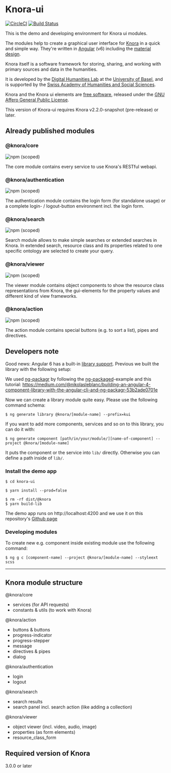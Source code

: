 # Knora-ui

[![CircleCI](https://circleci.com/gh/dhlab-basel/Knora-ui.svg?style=svg)](https://circleci.com/gh/dhlab-basel/Knora-ui)
[![Build Status](https://travis-ci.com/dhlab-basel/Knora-ui.svg?branch=develop)](https://travis-ci.com/dhlab-basel/Knora-ui)

This is the demo and developing environment for Knora ui modules.

The modules help to create a graphical user interface for [Knora](https://knora.org) in a quick and simple way. They're written in [Angular](https://angular.io) (v6) including the [material design](https://material.angular.io).

Knora itself is a software framework for storing, sharing, and working with primary sources and data in the humanities.

It is developed by the [Digital Humanities Lab](http://dhlab.unibas.ch/) at the [University of Basel](https://unibas.ch/en.html), and is supported by the [Swiss Academy of Humanities and Social Sciences](http://www.sagw.ch/en/sagw.html).

Knora and the Knora ui elements are [free software](http://www.gnu.org/philosophy/free-sw.en.html), released under the [GNU Affero General Public License](http://www.gnu.org/licenses/agpl-3.0.en.html).

This version of Knora-ui requires Knora v2.2.0-snapshot (pre-release) or later.

## Already published modules

### @knora/core
![npm (scoped)](https://img.shields.io/npm/v/@knora/core.svg) 

The core module contains every service to use Knora's RESTful webapi.


### @knora/authentication
![npm (scoped)](https://img.shields.io/npm/v/@knora/authentication.svg)

The authentication module contains the login form (for standalone usage) or a complete login- / logout-button environment incl. the login form.



### @knora/search 
![npm (scoped)](https://img.shields.io/npm/v/@knora/search.svg)

Search module allows to make simple searches or extended searches in Knora. In extended search, resource class and its properties related to one specific ontology are selected to create your query.

### @knora/viewer 
![npm (scoped)](https://img.shields.io/npm/v/@knora/viewer.svg)

The viewer module contains object components to show the resource class representations from Knora, the gui-elements for the property values and different kind of view frameworks.

### @knora/action 
![npm (scoped)](https://img.shields.io/npm/v/@knora/action.svg)

The action module contains special buttons (e.g. to sort a list), pipes and directives.


## Developers note
Good news: Angular 6 has a built-in [library support](https://github.com/angular/angular-cli/wiki/stories-create-library). Previous we built the library with the following setup:

We used [ng-packagr](https://github.com/dherges/ng-packagr) by following the [ng-packaged](https://github.com/dherges/ng-packaged)-example and this tutorial: https://medium.com/@nikolasleblanc/building-an-angular-4-component-library-with-the-angular-cli-and-ng-packagr-53b2ade0701e

Now we can create a library module quite easy. Please use the following command schema:

`$ ng generate library @knora/[module-name] --prefix=kui`

If you want to add more components, services and so on to this library, you can do it with:

`$ ng generate component [path/in/your/module/][name-of-component] --project @knora/[module-name]`

It puts the component or the service into `lib/` directly. Otherwise you can define a path inside of `lib/`.

### Install the demo app

```
$ cd knora-ui

$ yarn install --prod=false

$ rm -rf dist/@knora
$ yarn build-lib
```

The demo app runs on http://localhost:4200 and we use it on this repository's [Github page](https://dhlab-basel.github.io/Knora-ui)

### Developing modules

To create new e.g. component inside existing module use the following command:

`$ ng g c [component-name] --project @knora/[module-name] --styleext scss`

---

## Knora module structure

@knora/core
<!-- ![npm (scoped)](https://img.shields.io/npm/v/@knora/core.svg) -->
* services (for API requests)
* constants & utils (to work with Knora)

@knora/action
<!-- ![npm (scoped)](https://img.shields.io/npm/v/@knora/action.svg) -->
* buttons & buttons
* progress-indicator
* progress-stepper
* message
* directives & pipes
* dialog

@knora/authentication
<!-- ![npm (scoped)](https://img.shields.io/npm/v/@knora/authentication.svg) -->
* login
* logout

@knora/search
<!-- ![npm (scoped)](https://img.shields.io/npm/v/@knora/search.svg) -->
* search results
* search panel incl. search action (like adding a collection)

@knora/viewer
<!-- ![npm (scoped)](https://img.shields.io/npm/v/@knora/viewer.svg) -->
* object viewer (incl. video, audio, image)
* properties (as form elements)
* resource_class_form

<!-- ---

## Unit Testing Services

Testing services with HttpClient and HttpTestingController

* Then a test expects that certain requests have or have not been made, performs assertions against those requests, and finally provide responses by "flushing" each expected request.
https://angular.io/guide/http#testing-http-requests
* See https://stackblitz.com/edit/angular-uy5cdl?file=src%2Fapp%2Fheroes%2Fheroes.service.spec.ts for a working example.

 ```TypeScript
 getAllHeroes (): Observable<any[]> {
    const observables = [];

    for (let i = 0; i <= 2; i++) {
      observables.push(
        this.http.get<Hero[]>(this.heroesUrl)
        .pipe(
          catchError(this.handleError('getAllHeroes', []))
      )
      );
    }

    return forkJoin(observables);

  }
  ``` 

* Several http requests are created and pushed on an array, then they are passed to forkJoin and returned. With forkJoin, we get one Observable that we can subscribe to (executed once all Observables have been completed). Then we get the results of all Observables from within the subscription to the Observable returned by forkJoin.

```TypeScript
 it('should get all heroes', () => {

      let res = heroService.getAllHeroes();   

      res.subscribe(
        (obs) => { 

          console.log("test")

          expect(obs[0]).toEqual(expectedHeroes, 'should return expected heroes');
          expect(obs[1]).toEqual(expectedHeroes, 'should return expected heroes');
          expect(obs[2]).toEqual(expectedHeroes, 'should return expected heroes');
        }, fail
      );

      // HeroService should have made three requests to GET heroes from expected URL
      const req = httpTestingController.match(
        (request) => {
          return request.url === heroService.heroesUrl && request.method === 'GET'
        }
      );

      // Respond with the mock heroes
      expect(req.length).toEqual(3);

      req[0].flush(expectedHeroes)
      req[1].flush(expectedHeroes)
      req[2].flush(expectedHeroes)

    });
```

* The clue is that for each http request made, a response has to be "flushed". Otherwise the subscription to the Observable returned by forkJoin is never executed:
If an inner observable does not complete forkJoin will never emit a value!
https://www.learnrxjs.io/operators/combination/forkjoin.html

> This is why the subscription never worked, because we did not flush all necessary responses. -->

## Required version of Knora

3.0.0 or later

